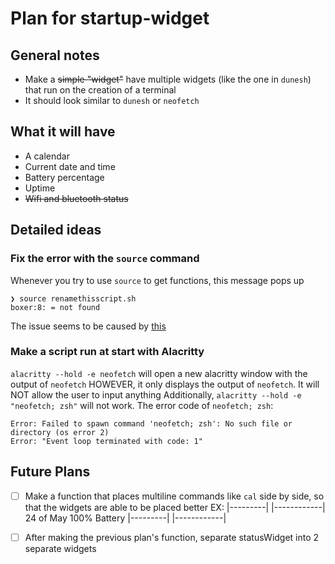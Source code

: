 # Plan for startup-widget

## General notes
- Make a ~~simple "widget"~~ have multiple widgets (like the one in `dunesh`) that run on the creation of a terminal
- It should look similar to `dunesh` or `neofetch`
## What it will have
- A calendar
- Current date and time
- Battery percentage
- Uptime
- ~~Wifi and bluetooth status~~
## Detailed ideas
### Fix the error with the `source` command
Whenever you try to use `source` to get functions, this message pops up
```
❯ source renamethisscript.sh
boxer:8: = not found
```
The issue seems to be caused by [this](https://stackoverflow.com/q/12468889/18442885) 

### Make a script run at start with Alacritty
`alacritty --hold -e neofetch` will open a new alacritty window with the output of `neofetch`
HOWEVER, it only displays the output of `neofetch`. It will NOT allow the user to input anything
Additionally, `alacritty --hold -e "neofetch; zsh"` will not work.
The error code of `neofetch; zsh`:
```
Error: Failed to spawn command 'neofetch; zsh': No such file or directory (os error 2)
Error: "Event loop terminated with code: 1"
```
## Future Plans
- [ ] Make a function that places multiline commands like `cal` side by side, so that the widgets are able to be placed better
EX:
|---------| |------------|
 24 of May   100% Battery
|---------| |------------|

- [ ] After making the previous plan's function, separate statusWidget into 2 separate widgets
